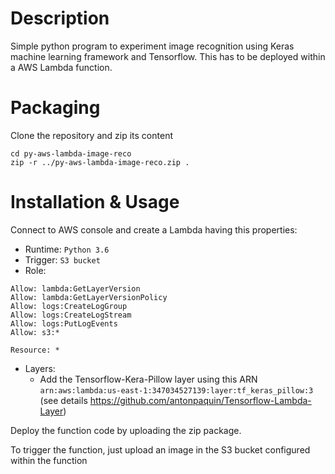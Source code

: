 # Description

Simple python program to experiment image recognition using Keras machine learning framework and Tensorflow.
This has to be deployed within a AWS Lambda function.

# Packaging

Clone the repository and zip its content
```
cd py-aws-lambda-image-reco
zip -r ../py-aws-lambda-image-reco.zip .
```

# Installation & Usage 

Connect to AWS console and create a Lambda having this properties:
   - Runtime: `Python 3.6`
   - Trigger: `S3 bucket`
   - Role:
```
Allow: lambda:GetLayerVersion
Allow: lambda:GetLayerVersionPolicy 
Allow: logs:CreateLogGroup
Allow: logs:CreateLogStream
Allow: logs:PutLogEvents
Allow: s3:*

Resource: *
```
   - Layers:
     - Add the Tensorflow-Kera-Pillow layer using this ARN `arn:aws:lambda:us-east-1:347034527139:layer:tf_keras_pillow:3` 
        (see details https://github.com/antonpaquin/Tensorflow-Lambda-Layer)

Deploy the function code by uploading the zip package.

To trigger the function, just upload an image in the S3 bucket configured within the function